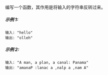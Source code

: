 
编写一个函数，其作用是将输入的字符串反转过来。

##### **示例 1:**
```
输入: "hello"
输出: "olleh"
```
##### **示例 2:**
```
输入: "A man, a plan, a canal: Panama"
输出: "amanaP :lanac a ,nalp a ,nam A"
```